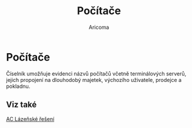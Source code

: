 ﻿---
    title: "Počítače"
    author: Aricoma
    ms.date: 04/30/2018
    ms.topic: article
    ms.prod: dynamics-nav-2017
    ms.contentlocale: cs-cz
    ms.lasthandoff: 04/30/2018
---

# Počítače

Číselník umožňuje evidenci názvů počítačů včetně terminálových serverů, jejich propojení na dlouhodobý majetek, výchozího uživatele, prodejce a pokladnu. 

## <a name="see-also"></a>Viz také
[AC Lázeňské řešení](ac-spa-solution.md)